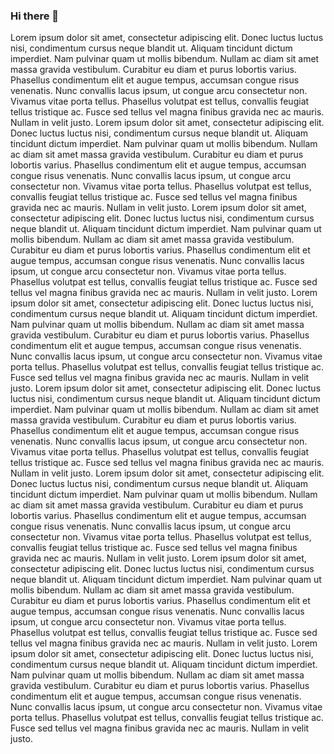 ### Hi there 👋

<!--
**DarkZinPVP/DarkZinPVP** is a ✨ _special_ ✨ repository because its `README.md` (this file) appears on your GitHub profile.

Here are some ideas to get you started:

- 🔭 I’m currently working on ...
- 🌱 I’m currently learning ...
- 👯 I’m looking to collaborate on ...
- 🤔 I’m looking for help with ...
- 💬 Ask me about ...
- 📫 How to reach me: ...
- 😄 Pronouns: ...
- ⚡ Fun fact: ...
-->


Lorem ipsum dolor sit amet, consectetur adipiscing elit. Donec luctus luctus nisi, condimentum cursus neque blandit ut. Aliquam tincidunt dictum imperdiet. Nam pulvinar quam ut mollis bibendum. Nullam ac diam sit amet massa gravida vestibulum. Curabitur eu diam et purus lobortis varius. Phasellus condimentum elit et augue tempus, accumsan congue risus venenatis. Nunc convallis lacus ipsum, ut congue arcu consectetur non. Vivamus vitae porta tellus. Phasellus volutpat est tellus, convallis feugiat tellus tristique ac. Fusce sed tellus vel magna finibus gravida nec ac mauris. Nullam in velit justo.
Lorem ipsum dolor sit amet, consectetur adipiscing elit. Donec luctus luctus nisi, condimentum cursus neque blandit ut. Aliquam tincidunt dictum imperdiet. Nam pulvinar quam ut mollis bibendum. Nullam ac diam sit amet massa gravida vestibulum. Curabitur eu diam et purus lobortis varius. Phasellus condimentum elit et augue tempus, accumsan congue risus venenatis. Nunc convallis lacus ipsum, ut congue arcu consectetur non. Vivamus vitae porta tellus. Phasellus volutpat est tellus, convallis feugiat tellus tristique ac. Fusce sed tellus vel magna finibus gravida nec ac mauris. Nullam in velit justo.
Lorem ipsum dolor sit amet, consectetur adipiscing elit. Donec luctus luctus nisi, condimentum cursus neque blandit ut. Aliquam tincidunt dictum imperdiet. Nam pulvinar quam ut mollis bibendum. Nullam ac diam sit amet massa gravida vestibulum. Curabitur eu diam et purus lobortis varius. Phasellus condimentum elit et augue tempus, accumsan congue risus venenatis. Nunc convallis lacus ipsum, ut congue arcu consectetur non. Vivamus vitae porta tellus. Phasellus volutpat est tellus, convallis feugiat tellus tristique ac. Fusce sed tellus vel magna finibus gravida nec ac mauris. Nullam in velit justo.
Lorem ipsum dolor sit amet, consectetur adipiscing elit. Donec luctus luctus nisi, condimentum cursus neque blandit ut. Aliquam tincidunt dictum imperdiet. Nam pulvinar quam ut mollis bibendum. Nullam ac diam sit amet massa gravida vestibulum. Curabitur eu diam et purus lobortis varius. Phasellus condimentum elit et augue tempus, accumsan congue risus venenatis. Nunc convallis lacus ipsum, ut congue arcu consectetur non. Vivamus vitae porta tellus. Phasellus volutpat est tellus, convallis feugiat tellus tristique ac. Fusce sed tellus vel magna finibus gravida nec ac mauris. Nullam in velit justo.
Lorem ipsum dolor sit amet, consectetur adipiscing elit. Donec luctus luctus nisi, condimentum cursus neque blandit ut. Aliquam tincidunt dictum imperdiet. Nam pulvinar quam ut mollis bibendum. Nullam ac diam sit amet massa gravida vestibulum. Curabitur eu diam et purus lobortis varius. Phasellus condimentum elit et augue tempus, accumsan congue risus venenatis. Nunc convallis lacus ipsum, ut congue arcu consectetur non. Vivamus vitae porta tellus. Phasellus volutpat est tellus, convallis feugiat tellus tristique ac. Fusce sed tellus vel magna finibus gravida nec ac mauris. Nullam in velit justo.
Lorem ipsum dolor sit amet, consectetur adipiscing elit. Donec luctus luctus nisi, condimentum cursus neque blandit ut. Aliquam tincidunt dictum imperdiet. Nam pulvinar quam ut mollis bibendum. Nullam ac diam sit amet massa gravida vestibulum. Curabitur eu diam et purus lobortis varius. Phasellus condimentum elit et augue tempus, accumsan congue risus venenatis. Nunc convallis lacus ipsum, ut congue arcu consectetur non. Vivamus vitae porta tellus. Phasellus volutpat est tellus, convallis feugiat tellus tristique ac. Fusce sed tellus vel magna finibus gravida nec ac mauris. Nullam in velit justo.
Lorem ipsum dolor sit amet, consectetur adipiscing elit. Donec luctus luctus nisi, condimentum cursus neque blandit ut. Aliquam tincidunt dictum imperdiet. Nam pulvinar quam ut mollis bibendum. Nullam ac diam sit amet massa gravida vestibulum. Curabitur eu diam et purus lobortis varius. Phasellus condimentum elit et augue tempus, accumsan congue risus venenatis. Nunc convallis lacus ipsum, ut congue arcu consectetur non. Vivamus vitae porta tellus. Phasellus volutpat est tellus, convallis feugiat tellus tristique ac. Fusce sed tellus vel magna finibus gravida nec ac mauris. Nullam in velit justo.
Lorem ipsum dolor sit amet, consectetur adipiscing elit. Donec luctus luctus nisi, condimentum cursus neque blandit ut. Aliquam tincidunt dictum imperdiet. Nam pulvinar quam ut mollis bibendum. Nullam ac diam sit amet massa gravida vestibulum. Curabitur eu diam et purus lobortis varius. Phasellus condimentum elit et augue tempus, accumsan congue risus venenatis. Nunc convallis lacus ipsum, ut congue arcu consectetur non. Vivamus vitae porta tellus. Phasellus volutpat est tellus, convallis feugiat tellus tristique ac. Fusce sed tellus vel magna finibus gravida nec ac mauris. Nullam in velit justo.
